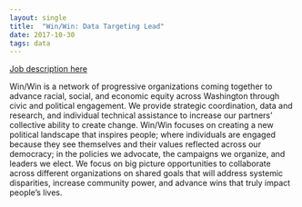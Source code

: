 ```yaml
---
layout: single
title:  "Win/Win: Data Targeting Lead"
date: 2017-10-30
tags: data
---
```


[Job description here](https://drive.google.com/file/d/0B9_aAEjlRGgQdEh1RXFmS1plU3BOVzdPZ1RRZmo0MVYwLWhF/view?usp=sharing)

Win/Win is a network of progressive organizations coming together to advance racial, social, and
economic equity across Washington through civic and political engagement. We provide strategic
coordination, data and research, and individual technical assistance to increase our partners’ collective
ability to create change.
Win/Win focuses on creating a new political landscape that inspires people; where individuals are
engaged because they see themselves and their values reflected across our democracy; in the policies
we advocate, the campaigns we organize, and leaders we elect. We focus on big picture opportunities to
collaborate across different organizations on shared goals that will address systemic disparities, increase
community power, and advance wins that truly impact people’s lives.
